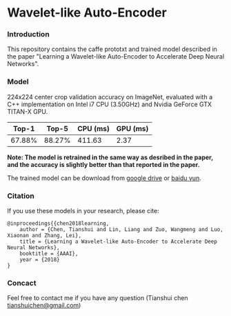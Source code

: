 # Wavelet-like Auto-Encoder

### Introduction
This repository contains the caffe prototxt and trained model described in the paper "Learning a Wavelet-like Auto-Encoder to Accelerate Deep Neural Networks".

### Model
224x224 center crop validation accuracy on ImageNet, evaluated with a C++ implementation on Intel i7 CPU (3.50GHz) and Nvidia GeForce GTX TITAN-X GPU.

| Top-1 | Top-5 |CPU (ms)|GPU (ms)|
| ------------- | ------------- |   ------------- |  ------------- | 
| 67.88%  |88.27%  |   411.63 |     2.37 |

**Note: The model is retrained in the same way as desribed in the paper, and the accuracy is slightly better than that reported in the paper.**

The trained model can be download from [google drive](https://drive.google.com/open?id=1rEm5n0dD5XLS1TxaDe4J-md0F8bCSOmi) or [baidu yun](https://pan.baidu.com/s/1qYl2nvQ).

### Citation

If you use these models in your research, please cite:

	@inproceedings{{chen2018learning,
		author = {Chen, Tianshui and Lin, Liang and Zuo, Wangmeng and Luo, Xiaonan and Zhang, Lei},
		title = {Learning a Wavelet-like Auto-Encoder to Accelerate Deep Neural Networks},
		booktitle = {AAAI},
		year = {2018}
	}

### Concact
Feel free to contact me if you have any question (Tianshui chen tianshuichen@gmail.com)
